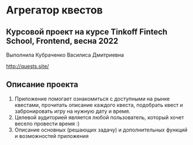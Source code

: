 # Агрегатор квестов

## Курсовой проект на курсе Tinkoff Fintech School, Frontend, весна 2022

Выполнила Кубраченко Василиса Дмитриевна

http://quests.site/

## Описание проекта

1. Приложение помогает ознакомиться с доступными на рынке квестами, прочитать описание каждого квеста, подобрать квест и забронировать игру на нужную дату и время.
2. Целевой аудиторией является любой пользователь, который хочет весело провести время :)
3. Описание основных (решающих задачу) и дополнительных функций и возможностей приложения
